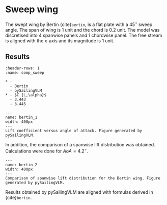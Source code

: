 # Sweep wing

The swept wing by Bertin {cite}`bertin`, is a flat plate with a $45^\circ$ sweep angle.
The span of wing is 1 unit and the chord is 0.2 unit.
The model was discretised into 4 spanwise panels and 1 chordwise panel.
The free stream is aligned with the x-axis and its magnitude is 1 unit.

## Results

```{list-table} Comparison between swept wing by Bertin and pySailingVLM results. Calculated for $AoA=2^\circ$
:header-rows: 1
:name: comp_sweep

* -
  - Bertin
  - pySailingVLM
* - $C_{L,\alpha}$
  - 3.443
  - 3.445
```

```{figure} ../../figures/bertin_1.png
---
name: bertin_1
width: 400px
---
Lift coefficient versus angle of attack. Figure generated by pySailingVLM.
```

In addition, the comparison of a spanwise lift distribution was obtained. Calculations were done for $AoA=4.2^\circ$.

```{figure} ../../figures/bertin_2.png
---
name: bertin_2
width: 400px
---
Comparison of spanwise lift distribution for the Bertin wing. Figure generated by pySailingVLM.
```

Results obtained by pySailingVLM are aligned with formulas derived in {cite}`bertin`.
